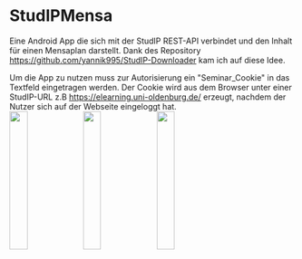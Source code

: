 # StudIPMensa
Eine Android App die sich mit der StudIP REST-API verbindet und den Inhalt für einen Mensaplan darstellt.
Dank des Repository https://github.com/yannik995/StudIP-Downloader kam ich auf diese Idee. 

Um die App zu nutzen muss zur Autorisierung ein "Seminar_Cookie" in das Textfeld eingetragen werden. 
Der Cookie wird aus dem Browser unter einer StudIP-URL z.B https://elearning.uni-oldenburg.de/ erzeugt, nachdem der Nutzer sich auf der Webseite eingeloggt hat. <br>
<img src="https://user-images.githubusercontent.com/27340188/131566025-f3ec4ac9-606a-4c63-a5d7-67520d52b276.png" width="25%" height="25%">
<img src="https://user-images.githubusercontent.com/27340188/131566022-39dd5b3f-12fa-4c8b-98ef-9c3b3cfbfc5a.png" width="25%" height="25%">
<img src="https://user-images.githubusercontent.com/27340188/131566023-c2d0eed2-b2ca-43b0-9999-c3086dcc87ed.png" width="25%" height="25%">
